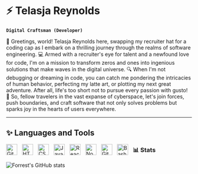 # ⚡ Telasja Reynolds

**`Digital Craftsman (Developer)`**

👋 Greetings, world! Telasja Reynolds here, swapping my recruiter hat for a coding cap as I embark on a thrilling journey through the realms of software engineering.
💻 Armed with a recruiter's eye for talent and a newfound love for code, I'm on a mission to transform zeros and ones into ingenious solutions that make waves in the digital universe.
🔍 When I'm not debugging or dreaming in code, you can catch me pondering the intricacies of human behavior, perfecting my latte art, or plotting my next great adventure. After all, life's too short not to pursue every passion with gusto!
🚀 So, fellow travelers in the vast expanse of cyberspace, let's join forces, push boundaries, and craft software that not only solves problems but sparks joy in the hearts of users everywhere.

---

## ✨ Languages and Tools

<img align="left" alt="Git" width="30px" style="padding-right:10px;" src="https://cdn.jsdelivr.net/gh/devicons/devicon/icons/git/git-original.svg" />
<img align="left" alt="HTML" width="30px" style="padding-right:10px;" src="https://cdn.jsdelivr.net/gh/devicons/devicon/icons/html5/html5-plain.svg" />
<img align="left" alt="CSS" width="30px" style="padding-right:10px;" src="https://cdn.jsdelivr.net/gh/devicons/devicon/icons/css3/css3-plain.svg" />
<img align="left" alt="JavaScript" width="30px" style="padding-right:10px;" src="https://cdn.jsdelivr.net/gh/devicons/devicon/icons/javascript/javascript-plain.svg" />
<img align="left" alt="React" width="30px" style="padding-right:10px;" src="https://cdn.jsdelivr.net/gh/devicons/devicon/icons/react/react-original.svg" />
<img align="left" alt="NodeJS" width="30px" style="padding-right:10px;" src="https://cdn.jsdelivr.net/gh/devicons/devicon/icons/nodejs/nodejs-original.svg" />
<img align="left" alt="GitHub" width="30px" style="padding-right:10px;" src="https://cdn.jsdelivr.net/gh/devicons/devicon/icons/github/github-original.svg" />
<img align="left" alt="Bash" width="30px" style="padding-right:10px;" src="https://cdn.jsdelivr.net/gh/devicons/devicon/icons/bash/bash-original.svg" />

### 📊 Stats

![Forrest's GitHub stats](https://github-readme-stats.vercel.app/api?username=telasjareynolds&show_icons=true&theme=gruvbox)

<!--
**telasjareynolds/telasjareynolds** is a ✨ _special_ ✨ repository because its `README.md` (this file) appears on your GitHub profile.

Here are some ideas to get you started:

- 🔭 I’m currently working on ...
- 🌱 I’m currently learning ...
- 👯 I’m looking to collaborate on ...
- 🤔 I’m looking for help with ...
- 💬 Ask me about ...
- 📫 How to reach me: ...
- 😄 Pronouns: ...
- ⚡ Fun fact: ...
-->
